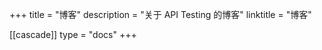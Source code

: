 +++
title = "博客"
description = "关于 API Testing 的博客"
linktitle = "博客"

[[cascade]]
type = "docs"
+++
